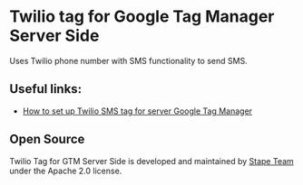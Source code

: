 # Twilio tag for Google Tag Manager Server Side

Uses Twilio phone number with SMS functionality to send SMS.

## Useful links:

- [How to set up Twilio SMS tag for server Google Tag Manager](https://stape.io/blog/how-to-send-twilio-sms-using-server-google-tag-manager)

## Open Source

Twilio Tag for GTM Server Side is developed and maintained by [Stape Team](https://stape.io/) under the Apache 2.0 license.

